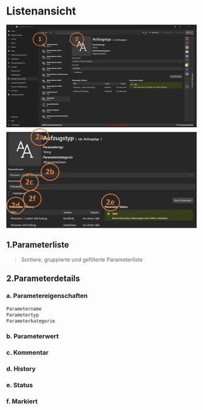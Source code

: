 # Listenansicht

![image](/LiftDataManager/Docs/HelpImages/image84.png)  
![image](/LiftDataManager/Docs/HelpImages/image85.png)  

## 1.Parameterliste

>Sortiere, gruppierte und gefilterte Parameterliste

## 2.Parameterdetails

### a. Parametereigenschaften

    Parametername  
    Parametertyp  
    Parameterkategorie  

### b. Parameterwert

### c. Kommentar

### d. History

### e. Status

### f. Markiert

[//]: # (Tags: Listenansicht | Parameterliste | Parameterdetails| Parametereigenschaften)  
